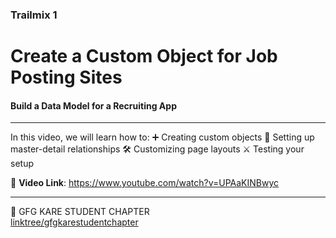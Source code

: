 ### Trailmix 1
# Create a Custom Object  for Job Posting Sites
#### Build a Data Model for a Recruiting App
---
 
In this video, we will learn how to: 
➕ Creating custom objects
🔧 Setting up master-detail relationships
🛠 Customizing page layouts
⚔ Testing your setup

🎥 __Video Link__: https://www.youtube.com/watch?v=UPAaKINBwyc


---

💚 GFG KARE STUDENT CHAPTER  
[linktree/gfgkarestudentchapter](https://linktr.ee/gfgkarestudentchapter)